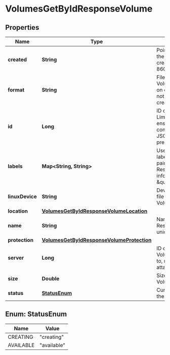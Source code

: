 

# VolumesGetByIdResponseVolume


## Properties

| Name | Type | Description | Notes |
|------------ | ------------- | ------------- | -------------|
|**created** | **String** | Point in time when the Resource was created (in ISO-8601 format). |  |
|**format** | **String** | Filesystem of the Volume if formatted on creation, null if not formatted on creation |  |
|**id** | **Long** | ID of the Resource. Limited to 52 bits to ensure compatibility with JSON double precision floats.  |  |
|**labels** | **Map&lt;String, String&gt;** | User-defined labels (&#x60;key/value&#x60; pairs) for the Resource. For more information, see \&quot;[Labels](https://docs.hetzner.cloud)\&quot;.  |  |
|**linuxDevice** | **String** | Device path on the file system for the Volume |  |
|**location** | [**VolumesGetByIdResponseVolumeLocation**](VolumesGetByIdResponseVolumeLocation.md) |  |  |
|**name** | **String** | Name of the Resource. Must be unique per Project. |  |
|**protection** | [**VolumesGetByIdResponseVolumeProtection**](VolumesGetByIdResponseVolumeProtection.md) |  |  |
|**server** | **Long** | ID of the Server the Volume is attached to, null if it is not attached at all |  |
|**size** | **Double** | Size in GB of the Volume |  |
|**status** | [**StatusEnum**](#StatusEnum) | Current status of the Volume |  |



## Enum: StatusEnum

| Name | Value |
|---- | -----|
| CREATING | &quot;creating&quot; |
| AVAILABLE | &quot;available&quot; |



